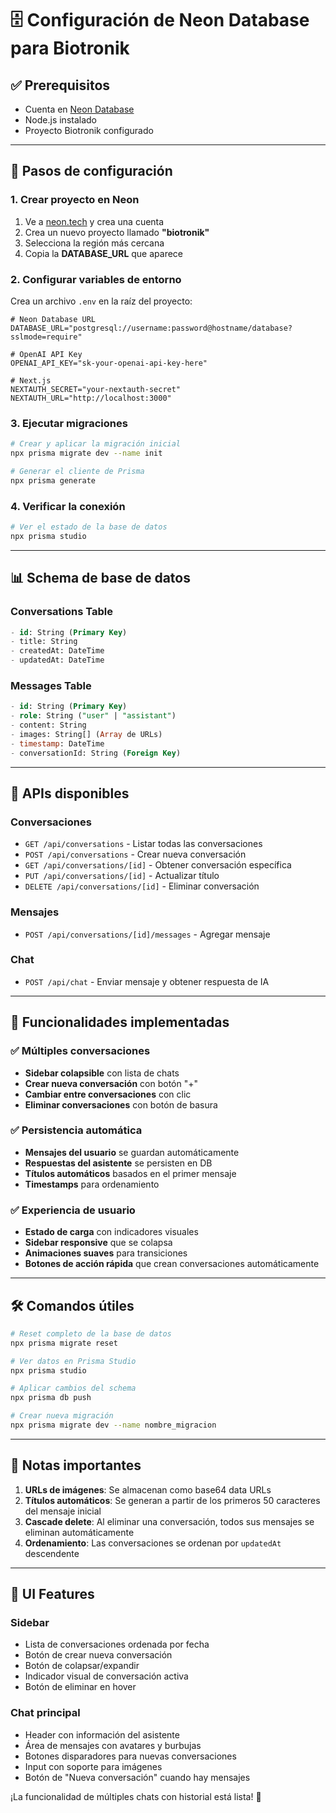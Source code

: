# 🗄️ Configuración de Neon Database para Biotronik

## ✅ **Prerequisitos**
- Cuenta en [Neon Database](https://neon.tech)
- Node.js instalado
- Proyecto Biotronik configurado

---

## 🚀 **Pasos de configuración**

### 1. **Crear proyecto en Neon**
1. Ve a [neon.tech](https://neon.tech) y crea una cuenta
2. Crea un nuevo proyecto llamado **"biotronik"**
3. Selecciona la región más cercana
4. Copia la **DATABASE_URL** que aparece

### 2. **Configurar variables de entorno**
Crea un archivo `.env` en la raíz del proyecto:

```env
# Neon Database URL
DATABASE_URL="postgresql://username:password@hostname/database?sslmode=require"

# OpenAI API Key
OPENAI_API_KEY="sk-your-openai-api-key-here"

# Next.js
NEXTAUTH_SECRET="your-nextauth-secret"
NEXTAUTH_URL="http://localhost:3000"
```

### 3. **Ejecutar migraciones**
```bash
# Crear y aplicar la migración inicial
npx prisma migrate dev --name init

# Generar el cliente de Prisma
npx prisma generate
```

### 4. **Verificar la conexión**
```bash
# Ver el estado de la base de datos
npx prisma studio
```

---

## 📊 **Schema de base de datos**

### **Conversations Table**
```sql
- id: String (Primary Key)
- title: String 
- createdAt: DateTime
- updatedAt: DateTime
```

### **Messages Table**
```sql
- id: String (Primary Key)
- role: String ("user" | "assistant")
- content: String
- images: String[] (Array de URLs)
- timestamp: DateTime
- conversationId: String (Foreign Key)
```

---

## 🔧 **APIs disponibles**

### **Conversaciones**
- `GET /api/conversations` - Listar todas las conversaciones
- `POST /api/conversations` - Crear nueva conversación
- `GET /api/conversations/[id]` - Obtener conversación específica
- `PUT /api/conversations/[id]` - Actualizar título
- `DELETE /api/conversations/[id]` - Eliminar conversación

### **Mensajes**
- `POST /api/conversations/[id]/messages` - Agregar mensaje

### **Chat**
- `POST /api/chat` - Enviar mensaje y obtener respuesta de IA

---

## 🎯 **Funcionalidades implementadas**

### ✅ **Múltiples conversaciones**
- **Sidebar colapsible** con lista de chats
- **Crear nueva conversación** con botón "+"
- **Cambiar entre conversaciones** con clic
- **Eliminar conversaciones** con botón de basura

### ✅ **Persistencia automática**
- **Mensajes del usuario** se guardan automáticamente
- **Respuestas del asistente** se persisten en DB
- **Títulos automáticos** basados en el primer mensaje
- **Timestamps** para ordenamiento

### ✅ **Experiencia de usuario**
- **Estado de carga** con indicadores visuales
- **Sidebar responsive** que se colapsa
- **Animaciones suaves** para transiciones
- **Botones de acción rápida** que crean conversaciones automáticamente

---

## 🛠️ **Comandos útiles**

```bash
# Reset completo de la base de datos
npx prisma migrate reset

# Ver datos en Prisma Studio
npx prisma studio

# Aplicar cambios del schema
npx prisma db push

# Crear nueva migración
npx prisma migrate dev --name nombre_migracion
```

---

## 📝 **Notas importantes**

1. **URLs de imágenes**: Se almacenan como base64 data URLs
2. **Títulos automáticos**: Se generan a partir de los primeros 50 caracteres del mensaje inicial
3. **Cascade delete**: Al eliminar una conversación, todos sus mensajes se eliminan automáticamente
4. **Ordenamiento**: Las conversaciones se ordenan por `updatedAt` descendente

---

## 🎨 **UI Features**

### **Sidebar**
- Lista de conversaciones ordenada por fecha
- Botón de crear nueva conversación
- Botón de colapsar/expandir
- Indicador visual de conversación activa
- Botón de eliminar en hover

### **Chat principal**
- Header con información del asistente
- Área de mensajes con avatares y burbujas
- Botones disparadores para nuevas conversaciones
- Input con soporte para imágenes
- Botón de "Nueva conversación" cuando hay mensajes

¡La funcionalidad de múltiples chats con historial está lista! 🎉